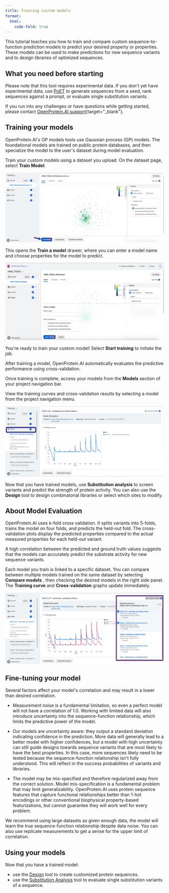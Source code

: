 ```yaml
---
title: Training custom models
format:
  html:
    code-fold: true
---
```


This tutorial teaches you how to train and compare custom sequence-to-function prediction models to predict your desired property or properties. These models can be used to make predictions for new sequence variants and to design libraries of optimized sequences.

## What you need before starting

Please note that this tool requires experimental data. If you don't yet have experimental data, use [PoET](../../poet/index.md) to generate sequences from a seed, rank sequences against a prompt, or evaluate single substitution variants.

If you run into any challenges or have questions while getting started, please contact [OpenProtein.AI support](https://www.openprotein.ai/contact){target="_blank"}.

## Training your models

OpenProtein.AI's OP models tools use Gaussian process (GP) models. The foundational models are trained on public protein databases, and then specialize the model to the user's dataset during model evaluation.

Train your custom models using a dataset you upload. On the dataset page, select **Train Model**.

![](./img/models/train-model.png)

This opens the **Train a model** drawer, where you can enter a model name and choose properties for the model to predict.

![](./img/models/model-drawer.png)

You're ready to train your custom model! Select **Start training** to initiate the job.

After training a model, OpenProtein.AI automatically evaluates the predictive performance using cross-validation.

Once training is complete, access your models from the **Models** section of your project navigation bar.

View the training curves and cross-validation results by selecting a model from the project navigation menu.

![](./img/models/models-nav.png)

Now that you have trained models, use **Substitution analysis** to screen variants and predict the strength of protein activity. You can also use the **Design** tool to design combinatorial libraries or select which sites to modify.

## About Model Evaluation

OpenProtein.AI uses k-fold cross validation. It splits variants into 5-folds, trains the model on four folds, and predicts the held-out fold. The cross-validation plots display the predicted properties compared to the actual measured properties for each held-out variant.

A high correlation between the predicted and ground truth values suggests that the models can accurately predict the substrate activity for new sequence variants.

Each model you train is linked to a specific dataset. You can compare between multiple models trained on the same dataset by selecting **Compare models** , then checking the desired models in the right side panel. The **Training curve** and **Cross-validation** graphs update immediately.

![](./img/models/compare-models.png)

## Fine-tuning your model

Several factors affect your model's correlation and may result in a lower than desired correlation.

- Measurement noise is a fundamental limitation, so even a perfect model will not have a correlation of 1.0. Working with limited data will also introduce uncertainty into the sequence-function relationship, which limits the predictive power of the model.

- Our models are uncertainty aware: they output a standard deviation indicating confidence in the prediction. More data will generally lead to a better model with higher confidences, but a model with high uncertainty can still guide designs towards sequence variants that are most likely to have the best properties. In this case, more sequences likely need to be tested because the sequence-function relationship isn't fully understood. This will reflect in the success probabilities of variants and libraries.

- The model may be mis-specified and therefore regularized away from the correct solution. Model mis-specification is a fundamental problem that may limit generalizability. OpenProtein.AI uses protein sequence features that capture functional relationships better than 1-hot encodings or other conventional biophysical property-based featurizations, but cannot guarantee they will work well for every problem.

We recommend using large datasets as given enough data, the model will learn the true sequence-function relationship despite data noise. You can also use replicate measurements to get a sense for the upper limit of correlation.

## Using your models

Now that you have a trained model:

- use the [Design](./design.md) tool to create customized protein sequences.
- use the [Substitution Analysis](./sub-analysis.md) tool to evaluate single substitution variants of a sequence.